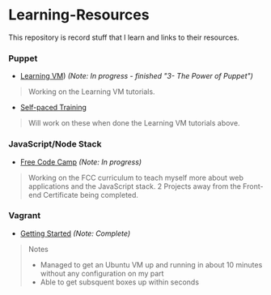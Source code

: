 # Learning-Resources
This repository is record stuff that I learn and links to their resources.

### Puppet
- [Learning VM](https://learn.puppet.com/)) *(Note: In progress - finished "3- The Power of Puppet")*

> Working on the Learning VM tutorials.

- [Self-paced Training](https://learn.puppet.com/category/self-paced-training)

>Will work on these when done the Learning VM tutorials above.

### JavaScript/Node Stack
- [Free Code Camp](www.freecodecamp.com) *(Note: In progress)*

>Working on the FCC curriculum to teach myself more about web applications and the JavaScript stack. 2 Projects away from the Front-end Certificate being completed.

### Vagrant
- [Getting Started](https://www.vagrantup.com/docs/getting-started/) *(Note: Complete)*

> Notes
> - Managed to get an Ubuntu VM up and running in about 10 minutes without any configuration on my part
> - Able to get subsquent boxes up within seconds
